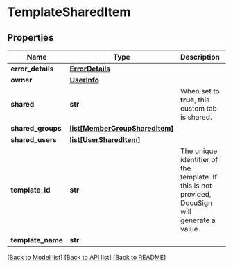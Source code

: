 # TemplateSharedItem

## Properties
Name | Type | Description | Notes
------------ | ------------- | ------------- | -------------
**error_details** | [**ErrorDetails**](ErrorDetails.md) |  | [optional] 
**owner** | [**UserInfo**](UserInfo.md) |  | [optional] 
**shared** | **str** | When set to **true**, this custom tab is shared. | [optional] 
**shared_groups** | [**list[MemberGroupSharedItem]**](MemberGroupSharedItem.md) |  | [optional] 
**shared_users** | [**list[UserSharedItem]**](UserSharedItem.md) |  | [optional] 
**template_id** | **str** | The unique identifier of the template. If this is not provided, DocuSign will generate a value.  | [optional] 
**template_name** | **str** |  | [optional] 

[[Back to Model list]](../README.md#documentation-for-models) [[Back to API list]](../README.md#documentation-for-api-endpoints) [[Back to README]](../README.md)


